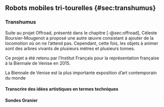## Robots mobiles tri-tourelles {#sec:transhumus}

### Transhumus

Suite au projet Offroad, présenté dans le chapitre [-@sec:offroad], Céleste Boursier-Mougenot a proposé une autre œuvre
consistant à ajouter de la locomotion où on ne l’attend pas. Cependant, cette fois, les objets à animer sont des
arbres vivants de plusieurs mètres et plusieurs tonnes.

Ce projet a été retenu par l’Institut Français pour la représentation française à la Biennale de Venise en 2015.

La Biennale de Venise est la plus importante exposition d’art contemporain du monde

#### Transcrire des idées artistiques en termes techniques

#### Sondes Granier

